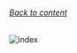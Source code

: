 ###### [Back to content](/README.md)
![index](https://github.com/airfanBG/SoftuniBMX/assets/693307/01751f44-f659-47c2-9e8b-38386df5595f)
